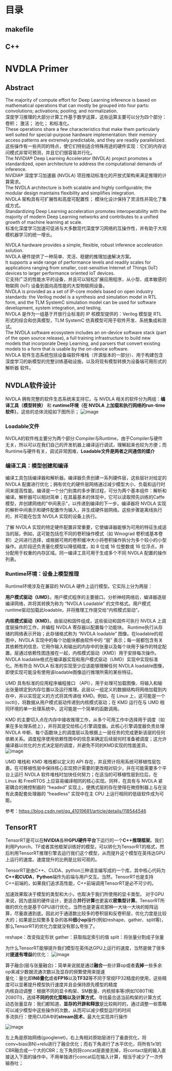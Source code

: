 # 目录
## makefile

## C++

##

# NVDLA Primer
## Abstract

The majority of compute effort for Deep Learning inference is based on mathematical operations that can mostly be grouped into four parts: convolutions; activations; pooling; and normalization.   
深度学习推理的大部分计算工作基于数学运算，这些运算主要可以分为四个部分：卷积； 激活； 池化； 和标准化。  
These operations share a few characteristics that make them particularly well suited for special-purpose hardware implementation: their memory access patterns are extremely predictable, and they are readily parallelized.   
这些操作有一些共同的特点，使它们特别适合特殊用途的硬件实现：它们的内存访问模式非常可预测，并且它们很容易并行化。  
The NVIDIA® Deep Learning Accelerator (NVDLA) project promotes a standardized, open architecture to address the computational demands of inference.   
NVIDIA® 深度学习加速器 (NVDLA) 项目推动标准化的开放式架构来满足推理的计算需求。  
The NVDLA architecture is both scalable and highly configurable; the modular design maintains flexibility and simplifies integration.   
NVDLA 架构具有可扩展性和高度可配置性； 模块化设计保持了灵活性并简化了集成方式。  
Standardizing Deep Learning acceleration promotes interoperability with the majority of modern Deep Learning networks and contributes to a unified growth of machine learning at scale.  
标准化深度学习加速可促进与大多数现代深度学习网络的互操作性，并有助于大规模机器学习的统一增长。  

NVDLA hardware provides a simple, flexible, robust inference acceleration solution.   
NVDLA 硬件提供了一种简单、灵活、稳健的推理加速解决方案。  
It supports a wide range of performance levels and readily scales for applications ranging from smaller, cost-sensitive Internet of Things (IoT) devices to larger performance oriented IoT devices.   
它支持广泛的性能水平的设备，并且可以轻松扩展应用程序，从小型、成本敏感的物联网 (IoT) 设备到面向高性能的大型物联网设备。  
NVDLA is provided as a set of IP-core models based on open industry standards: the Verilog model is a synthesis and simulation model in RTL form, and the TLM SystemC simulation model can be used for software development, system integration, and testing.   
NVDLA 是作为一组基于开放行业标准的 IP 核模型提供的：Verilog 模型是 RTL 形式的综合和仿真模型，TLM SystemC 仿真模型可用于软件开发、系统集成和测试。  
The NVDLA software ecosystem includes an on-device software stack (part of the open source release), a full training infrastructure to build new models that incorporate Deep Learning, and parsers that convert existing models to a form that is usable by the on-device software.  
NVDLA 软件生态系统包括设备端软件堆栈（开源版本的一部分）、用于构建包含深度学习的新模型的完整训练基础设施，以及将现有模型转换为设备端可用形式的解析器 软件。  

## NVDLA软件设计
NVDLA 拥有完整的软件生态系统来支持它。与 NVDLA 相关的软件分为两组：**编译工具（模型转换）** 和 **runtime环境（在 NVDLA 上加载和执行网络的run-time软件）**。这些的总体流程如下图所示；
![image](https://user-images.githubusercontent.com/63440757/177896845-0628d961-2677-4c64-8c77-ca83ff50cd5a.png)

### Loadable文件
NVDLA的软件栈主要分为两个部分:Compiler与Runtime，由于Compiler与硬件无关，所以可以在我们自己的开发机器上编译运行调试，理解起来也较为方便；而Runtime与硬件有关，调试非常困难，**Loadable文件是两者之间通信的媒介**


### 编译工具：模型创建和编译
编译工具包括编译器和解析器。编译器负责创建一系列硬件层，这些层针对给定的 NVDLA 配置进行优化；拥有优化的硬件层网络通过减少模型大小、负载和运行时间来提高性能。编译是一个分门别类的多步骤过程，可分为两个基本组件：解析和编译。解析器可以相对简单；在其最基本的体现中，它可以读取预先训练的Caffe模型，并创建网络的"中间表示"，以传递到编译的下一步。编译器将 NVDLA 实现的解析中间表示和硬件配置作为输入，并生成硬件层网络。这些步骤是离线执行的，并可能在包含 NVDLA 实现的设备上执行。

了解 NVDLA 实现的特定硬件配置非常重要，它使编译器能够为可用的特征生成适当的层。例如，这可能包括在不同的卷积操作模式（如 Winograd 卷积或基本卷积）之间进行选择，或根据可用的卷积缓冲大小将卷积操作拆分为多个较小的小型操作。此阶段还负责量化模型以降低精度，如 8 位或 16 位整数或 16 位浮点，并分配用于权重的内存区域。同一编译工具可用于生成多个不同 NVDLA 配置的操作列表。

### Runtime环境：设备上模型推理
Runtime环境涉及在兼容的 NVDLA 硬件上运行模型。它实际上分为两层：

**用户模式驱动（UMD）**。用户模式程序的主要接口。分析神经网络后，编译器逐层编译网络，并将其转换为称为 “NVDLA Loadable” 的文件格式。用户模式runtime驱动加载此loadable，并将推理工作提交给“内核模式驱动”。

**内核模式驱动（KMD）**。由驱动和固件组成，这些驱动和固件可执行 NVDLA 上调度层操作的工作，并编程 NVDLA 寄存器以配置每个功能块。
Runtime执行从存储的网络表示开始；此存储格式称为 “NVDLA loadable” 图像。在loadable的视图中，NVDLA 实现中的每个功能块都由软件中的 “层” 表示；每一层都包含有关其依赖性的信息、它用作输入和输出的内存中的张量以及每个块用于操作的特定配置。层通过依赖性图连接在一起，内核模式驱动（KMD）用于安排每次操作。NVDLA loadable格式在编译器实现和用户模式驱动（UMD）实现中实现标准化。所有符合 NVDLA 标准的实现至少应该能够理解任何 NVDLA loadable图像，即使实现可能没有使用该loadable图像运行推理所需的某些特征。

UMD 具有标准的应用程序编程接口 （API），用于处理可加载图像、将输入和输出张量绑定到内存位置以及运行推理。此层以一组定义的数据结构将网络加载到内存中，并以实现定义的方式将其传递给 KMD。例如，在 Linux 上，这可能是一个ioctl()，将数据从用户模式驱动传递到内核模式驱动；在 KMD 运行在与 UMD 相同环境的单一处理系统中，这可能是一个简单的函数调用。

KMD 的主要切入点在内存中接收推理工作，从多个可用工作中选择用于调度（如果在多处理系统上），并将其提交给核心引擎调度器。此核心引擎调度器负责处理 NVDLA 中断、每个函数块上的调度层以及根据上一层任务的完成更新该层的任何依赖关系。调度程序使用依赖性图中的信息来确定后续层何时准备被调度；这允许编译器以优化的方式决定层的调度，并避免不同的KMD实现的性能差异。
![image](https://user-images.githubusercontent.com/63440757/177896986-a52f01ee-135b-4464-aa67-0ba9cd4b71e2.png)

UMD 堆栈和 KMD 堆栈都以定义的 API 存在，并且预计将用系统可移植性层包裹。在可移植性层中保持核心实现预计需要的更改相对较少，并在可能需要多个平台上运行 NVDLA 软件堆栈时加快任何努力；在适当的可移植性层到位后，在 Linux 和 FreeRTOS 上应容易编译相同的核心实现。同样，在具有与 NVDLA 紧密耦合的微控制器的 “headed” 实现上，便携式层的存在使得在微控制器上与在没有此类配套处理器的 “headless” 实现中在主 CPU 上运行相同的低级软件成为可能。

参考：https://blog.csdn.net/qq_41019681/article/details/118544546

## TensorRT
TensorRT是可以在**NVIDIA**各种**GPU硬件平台**下运行的一个**C++推理框架**。我们利用Pytorch、TF或者其他框架训练好的模型，可以转化为TensorRT的格式，然后利用TensorRT推理引擎去运行我们这个模型，从而提升这个模型在英伟达GPU上运行的速度。速度提升的比例是比较可观的。

TensorRT是由C++、CUDA、python三种语言编写成的一个库，其中核心代码为**C++和CUDA**，**Python**端作为前端与用户交互。当然，TensorRT也是支持C++前端的，如果我们追求高性能，C++前端调用TensorRT是必不可少的。

加速效果取决于模型的类型和大小，也取决于我们所使用的显卡类型。
对于GPU来说，因为底层的硬件设计，更适合**并行计算**也更喜欢**密集型计算**。TensorRT所做的优化也是基于GPU进行优化，当然也是更喜欢那种一大块一大块的矩阵运算，尽量直通到底。因此对于通道数比较多的卷积层和反卷积层，优化力度是比较大的；如果是比较繁多复杂的各种**细小op**操作(例如reshape、gather、split等)，那么TensorRT的优化力度就没有那么夸张了。

reshape：改变指定形状
gather：获取指定索引的值
split：将张量分割成子张量

为什么TensorRT能够提升我们模型在英伟达GPU上运行的速度，当然是做了很多对**提速有增益**的优化：
![image](https://user-images.githubusercontent.com/63440757/177986437-01a2fe67-68da-4e6f-90cd-63b5942d5f14.png)

算子融合(层与张量融合)：简单来说就是通过**融合**一些计算op或者**去掉**一些多余op来减少数据流通次数以及显存的频繁使用来提速  
量化：量化即**IN8量化**或者**FP16**以及**TF32**等不同于常规FP32精度的使用，这些精度可以显著提升模型执行速度并且会保持原先模型的精度  
内核自动调整：根据不同的显卡构架、SM数量、内核频率等(例如1080TI和2080TI)，选择**不同的优化策略以及计算方式**，寻找最合适当前构架的计算方式  
动态张量显存：我们都知道，**显存的开辟和释放**是比较耗时的，通过调整一些策略可以减少模型中这些操作的次数，从而可以减少模型运行的时间  
多流执行：使用CUDA中的**stream技术**，最大化实现并行操作   

![image](https://user-images.githubusercontent.com/63440757/177987136-ca3f37ae-610c-453f-b0e6-081e73b420a3.png)

左上角是原始网络(googlenet)，右上角相对原始层进行了垂直优化，将conv+bias(BN)+relu进行了融合优化；而右下角进行了水平优化，将所有1x1的CBR融合成一个大的CBR；左下角则将concat层直接去掉，将contact层的输入直接送入下面的操作中，不用单独进行concat后在输入计算，相当于减少了一次传输吞吐；

